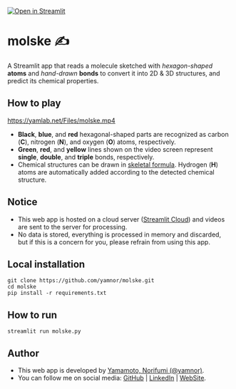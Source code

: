 [![Open in Streamlit](https://static.streamlit.io/badges/streamlit_badge_black_white.svg)](https://molske.streamlitapp.com/)

# molske ✍️

A Streamlit app that reads a molecule sketched with _hexagon-shaped_ **atoms** and _hand-drawn_ **bonds** to convert it into 2D & 3D structures, and predict its chemical properties.

## How to play

https://yamlab.net/Files/molske.mp4

* **Black**, **blue**, and **red** hexagonal-shaped parts are recognized as
  carbon (**C**), nitrogen (**N**), and oxygen (**O**) atoms, respectively.
* **Green**, **red**, and **yellow** lines shown on the video screen represent
  **single**, **double**, and **triple** bonds, respectively.
* Chemical structures can be drawn in [skeletal formula](https://en.wikipedia.org/wiki/Skeletal_formula).
  Hydrogen (**H**) atoms are automatically added according to the detected chemical structure.

## Notice

* This web app is hosted on a cloud server ([Streamlit Cloud](https://streamlit.io/))
   and videos are sent to the server for processing.
* No data is stored, everything is processed in memory and discarded,
  but if this is a concern for you, please refrain from using this app.

## Local installation

```
git clone https://github.com/yamnor/molske.git
cd molske
pip install -r requirements.txt
```

## How to run

```
streamlit run molske.py
```

## Author

* This web app is developed by [Yamamoto, Norifumi (@yamnor)](https://twitter.com/yamnor).      
* You can follow me on social media:
  [GitHub](https://github.com/yamnor) | 
  [LinkedIn](https://www.linkedin.com/in/yamnor) | 
  [WebSite](https://yamlab.net).
